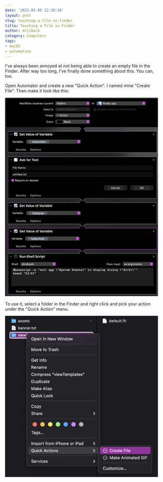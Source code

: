 ```yaml
---
date: '2021-01-05 12:30:10'
layout: post
slug: touching-a-file-in-finder
title: Touching a File in Finder
author: mlilback
category: Computers
tags: 
- macOS
- automation
---
```


I've always been annoyed at not being able to create an empty file in the Finder. After way too long, I've finally done something about this. You can, too.

Open Automator and create a new "Quick Action". I named mine "Create File". Then make it look like this:

![Quick Action Steps](/images/202105-touching.png)

To use it, select a folder in the Finder and right click and pick your action under the "Quick Action" menu. 

![Using the Quick Action](/images/202105-using.png)

